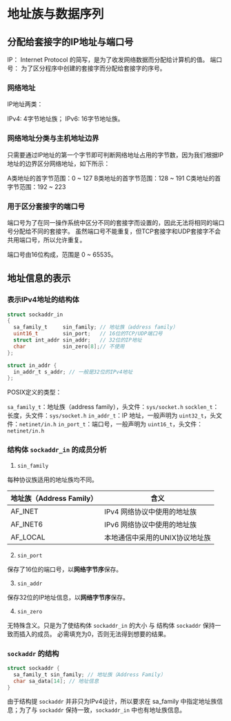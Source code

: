 # 地址族与数据序列

## 分配给套接字的IP地址与端口号

IP： Internet Protocol 的简写，是为了收发网络数据而分配给计算机的值。
端口号： 为了区分程序中创建的套接字而分配给套接字的序号。

### 网络地址

IP地址两类：

IPv4: 4字节地址族；
IPv6: 16字节地址族。

### 网络地址分类与主机地址边界

只需要通过IP地址的第一个字节即可判断网络地址占用的字节数，因为我们根据IP地址的边界区分网络地址，如下所示：

A类地址的首字节范围：0 ~ 127
B类地址的首字节范围：128 ~ 191
C类地址的首字节范围：192 ~ 223

### 用于区分套接字的端口号

端口号为了在同一操作系统中区分不同的套接字而设置的，因此无法将相同的端口号分配给不同的套接字。
虽然端口号不能重复，但TCP套接字和UDP套接字不会共用端口号，所以允许重复。

端口号由16位构成，范围是 0 ~ 65535。

## 地址信息的表示

### 表示IPv4地址的结构体

```c
struct sockaddr_in
{
  sa_family_t     sin_family; // 地址族（address family）
  uint16_t        sin_port;   // 16位的TCP/UDP端口号
  struct int_addr sin_addr;   // 32位的IP地址
  char            sin_zero[8];// 不使用
};

struct in_addr {
  in_addr_t s_addr; // 一般是32位的IPv4地址
};
```

POSIX定义的类型：

`sa_family_t`：地址族（address family），头文件：`sys/socket.h`
`socklen_t`：长度，头文件：`sys/socket.h`
`in_addr_t`：IP 地址，一般声明为 `uint32_t`，头文件：`netinet/in.h`
`in_port_t`：端口号，一般声明为 `uint16_t`，头文件：`netinet/in.h`

### 结构体 `sockaddr_in` 的成员分析

1. `sin_family`

每种协议族适用的地址族均不同。

|    地址族（Address Family）    |           含义               |
|------------------------------|------------------------------|
|           AF_INET            |  IPv4 网络协议中使用的地址族    |
|           AF_INET6           |  IPv6 网络协议中使用的地址族    |
|           AF_LOCAL           |  本地通信中采用的UNIX协议地址族  |

2. `sin_port`

保存了16位的端口号，以**网络字节序**保存。

3. `sin_addr`

保存32位的IP地址信息，以**网络字节序**保存。

4. `sin_zero`

无特殊含义。只是为了使结构体 `sockaddr_in` 的大小 与 结构体 `sockaddr` 保持一致而插入的成员。
必需填充为0，否则无法得到想要的结果。

### `sockaddr` 的结构

```c
struct sockaddr {
  sa_family_t sin_family; // 地址族（Address Family）
  char sa_data[14]; // 地址信息
}
```

由于结构提 `sockaddr` 并非只为IPv4设计，所以要求在 sa_family 中指定地址族信息；为了与 `sockaddr` 保持一致，`sockaddr_in` 中也有地址族信息。